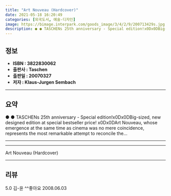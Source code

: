```yaml
---
title: "Art Nouveau (Hardcover)"
date: 2021-05-18 16:20:49
categories: [외국도서, 예술-디자인]
image: https://bimage.interpark.com/goods_image/3/4/2/9/200713429s.jpg
description: ● ● TASCHENs 25th anniversary - Special edition!x0Dx0DBig-sized, new designed edition at special bestseller price! x0Dx0DArt Nouveau, whose emergence at the sa
---
```


## **정보**

- **ISBN : 3822830062**
- **출판사 : Taschen**
- **출판일 : 20070327**
- **저자 : Klaus-Jurgen Sembach**

------



## **요약**

●  ● TASCHENs 25th anniversary - Special edition!x0Dx0DBig-sized, new designed edition at special bestseller price! x0Dx0DArt Nouveau, whose emergence at the same time as cinema was no mere coincidence, represents the most remarkable attempt to reconcile the... 

------



------


Art Nouveau (Hardcover) 

------


## **리뷰** 

5.0 김-윤 ^^좋아요 2008.06.03 <br/>